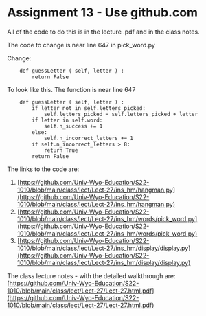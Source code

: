 

<style>
.pagebreak { page-break-before: always; }
.half { height: 200px; }
</style>
<style>
.pagebreak { page-break-before: always; }
.half { height: 200px; }
.markdown-body {
	font-size: 12px;
}
.markdown-body td {
	font-size: 12px;
}
</style>


# Assignment 13 - Use github.com

All of the code to do this is in the lecture .pdf and in the class notes.


The code to change is near line 647 in pick_word.py

Change:

```
    def guessLetter ( self, letter ) :
        return False
```

To look like this.  The function is near line 647

```
    def guessLetter ( self, letter ) :
        if letter not in self.letters_picked:
            self.letters_picked = self.letters_picked + letter
        if letter in self.word:
            self.n_success += 1
        else:
            self.n_incorrect_letters += 1
        if self.n_incorrect_letters > 8:
            return True
        return False
```


The links to the code are:

1.  [https://github.com/Univ-Wyo-Education/S22-1010/blob/main/class/lect/Lect-27/ins_hm/hangman.py](https://github.com/Univ-Wyo-Education/S22-1010/blob/main/class/lect/Lect-27/ins_hm/hangman.py)
2.  [https://github.com/Univ-Wyo-Education/S22-1010/blob/main/class/lect/Lect-27/ins_hm/words/pick_word.py](https://github.com/Univ-Wyo-Education/S22-1010/blob/main/class/lect/Lect-27/ins_hm/words/pick_word.py)
3. [https://github.com/Univ-Wyo-Education/S22-1010/blob/main/class/lect/Lect-27/ins_hm/display/display.py](https://github.com/Univ-Wyo-Education/S22-1010/blob/main/class/lect/Lect-27/ins_hm/display/display.py)

The class lecture notes - with the detailed walkthrough are:
[https://github.com/Univ-Wyo-Education/S22-1010/blob/main/class/lect/Lect-27/Lect-27.html.pdf](https://github.com/Univ-Wyo-Education/S22-1010/blob/main/class/lect/Lect-27/Lect-27.html.pdf)
